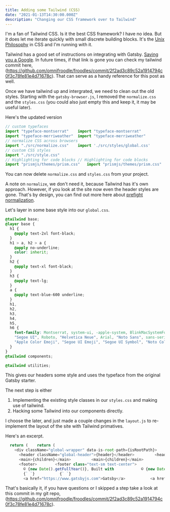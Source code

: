 ```yaml
---
title: Adding some Tailwind (CSS)
date: "2021-01-13T14:30:00.000Z"
description: "Changing our CSS framework over to Tailwind"
---
```


I'm a fan of Tailwind CSS.  Is it the best CSS framework? I have no idea. But it does let me iterate quickly with small discrete building blocks. It's the [Unix Philosophy](https://en.wikipedia.org/wiki/Unix_philosophy) in CSS and I'm running with it.

Tailwind has a good set of instructions on integrating with Gatsby.  [Saving you a Google](https://tailwindcss.com/docs/guides/gatsby). In future times, if that link is gone you can check my tailwind commit here, (https://github.com/omnifroodle/froodles/commit/2f2ad3c89c52a1914794c0f3c78fe81e4d71678c). That can serve as a handy reference for this post as well.

Once we have tailwind up and intergrated, we need to clean out the old styles.  Starting with the `gatsby-browser.js`, I removed the `normalize.css` and the `styles.css` (you could also just empty this and keep it, it may be useful later).

Here's the updated version

```js
// custom typefaces
import "typeface-montserrat"	import "typeface-montserrat"
import "typeface-merriweather"	import "typeface-merriweather"
// normalize CSS across browsers	
import "./src/normalize.css"	import './src/styles/global.css'
// custom CSS styles	
import "./src/style.css"	
// Highlighting for code blocks	// Highlighting for code blocks
import "prismjs/themes/prism.css"	import "prismjs/themes/prism.css"
```

You can now delete `normalize.css` and `styles.css` from your project.

A note on `normalize`, we don't need it, because Tailwind has it's own approach.  However, if you look at the site now even the header styles are gone.  That's by design, you can find out more here about [prefight normalization](https://tailwindcss.com/docs/preflight).

Let's layer in some base style into our `global.css`.

```css
@tailwind base;
@layer base {
  h1 {
    @apply text-2xl font-black;
  }
  h1 > a, h2 > a {
    @apply no-underline;
    color: inherit;
  }
  h2 {
    @apply text-xl font-black;
  }
  h3 {
    @apply text-lg;
  }
  a {
    @apply text-blue-600 underline;
  }
  h1,
  h2,
  h3,
  h4,
  h5,
  h6 {
    font-family: Montserrat, system-ui, -apple-system, BlinkMacSystemFont,
    "Segoe UI", Roboto, "Helvetica Neue", Arial, "Noto Sans", sans-serif,
    "Apple Color Emoji", "Segoe UI Emoji", "Segoe UI Symbol", "Noto Color Emoji";
  }
}
@tailwind components;

@tailwind utilities; 
```

This gives our headers some style and uses the typeface from the original Gatsby starter.

The next step is either 
1) Implementing the existing style classes in our `styles.css` and making use of tailwind.
1) Hacking some Tailwind into our components directly.

I choose the later, and just made a couple changes in the `layout.js` to re-implement the layout of the site with Tailwind primatives.

Here's an excerpt.
```js
  return (	  return (
    <div className="global-wrapper" data-is-root-path={isRootPath}>	    <div className="container mx-auto space-y-8" data-is-root-path={isRootPath}>
      <header className="global-header">{header}</header>	      <header className="global-header">{header}</header>
      <main>{children}</main>	      <main>{children}</main>
      <footer>	      <footer class="text-sm text-center">
        © {new Date().getFullYear()}, Built with	        © {new Date().getFullYear()}, Built with
        {` `}	        {` `}
        <a href="https://www.gatsbyjs.com">Gatsby</a>	        <a href="https://www.gatsbyjs.com">Gatsby</a>
```

That's basically it, if you have questions or I skipped a step take a look at this commit in my git repo, (https://github.com/omnifroodle/froodles/commit/2f2ad3c89c52a1914794c0f3c78fe81e4d71678c).